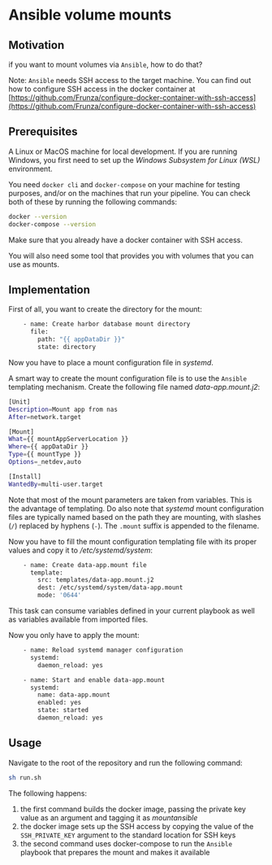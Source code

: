 # Ansible volume mounts

## Motivation

if you want to mount volumes via `Ansible`, how to do that?

Note: `Ansible` needs SSH access to the target machine. You can find out how to configure SSH access in the docker container at [https://github.com/Frunza/configure-docker-container-with-ssh-access](https://github.com/Frunza/configure-docker-container-with-ssh-access)

## Prerequisites

A Linux or MacOS machine for local development. If you are running Windows, you first need to set up the *Windows Subsystem for Linux (WSL)* environment.

You need `docker cli` and `docker-compose` on your machine for testing purposes, and/or on the machines that run your pipeline.
You can check both of these by running the following commands:
```sh
docker --version
docker-compose --version
```

Make sure that you already have a docker container with SSH access.

You will also need some tool that provides you with volumes that you can use as mounts.

## Implementation

First of all, you want to create the directory for the mount:
```sh
    - name: Create harbor database mount directory
      file:
        path: "{{ appDataDir }}"
        state: directory
```

Now you have to place a mount configuration file in *systemd*.

A smart way to create the mount configuration file is to use the `Ansible` templating mechanism. Create the following file named *data-app.mount.j2*:
```sh
[Unit]
Description=Mount app from nas
After=network.target

[Mount]
What={{ mountAppServerLocation }}
Where={{ appDataDir }}
Type={{ mountType }}
Options=_netdev,auto

[Install]
WantedBy=multi-user.target
```
Note that most of the mount parameters are taken from variables. This is the advantage of templating. Do also note that *systemd* mount configuration files are typically named based on the path they are mounting, with slashes (`/`) replaced by hyphens (`-`). The `.mount` suffix is appended to the filename.

Now you have to fill the mount configuration templating file with its proper values and copy it to */etc/systemd/system*:
```sh
    - name: Create data-app.mount file
      template:
        src: templates/data-app.mount.j2
        dest: /etc/systemd/system/data-app.mount
        mode: '0644'
```
This task can consume variables defined in your current playbook as well as variables available from imported files.

Now you only have to apply the mount:
```sh
    - name: Reload systemd manager configuration
      systemd:
        daemon_reload: yes

    - name: Start and enable data-app.mount
      systemd:
        name: data-app.mount
        enabled: yes
        state: started
        daemon_reload: yes
```

## Usage

Navigate to the root of the repository and run the following command:
```sh
sh run.sh 
```

The following happens:
1) the first command builds the docker image, passing the private key value as an argument and tagging it as *mountansible*
2) the docker image sets up the SSH access by copying the value of the `SSH_PRIVATE_KEY` argument to the standard location for SSH keys
3) the second command uses docker-compose to run the `Ansible` playbook that prepares the mount and makes it available

